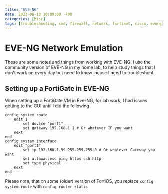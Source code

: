 ```yaml
---
title: "EVE-NG"
date: 2023-06-13 10:00:00 -700
categories: [Misc]
tags: [troubleshooting, cmd, firewall, network, fortinet, cisco, eveng]    #TAG names should always be lowercase
---
```


# EVE-NG Network Emulation

These are some notes and things from working with EVE-NG. I use the community version of EVE-NG in my home lab, to help study things that I don't work on every day but need to know incase I need to troubleshoot

## Setting up a FortiGate in EVE-NG

When setting up a FortiGate VM in Eve-NG, for lab work, I had issues getting to the GUI until I did the following

```shell
config system route
    edit 1
        set device "port1"
        set gateway 192.168.1.1 # Or whatever IP you want
    next
end
config system interface
    edit "port1"
        set ip 192.168.1.99 255.255.255.0 # Or whatever Gateway you want
        set allowaccess ping https ssh http
        set type physical
    next
end
```

Please note, that on some (older) version of FortiOS, you replace ```config system route``` with ```config router static```
